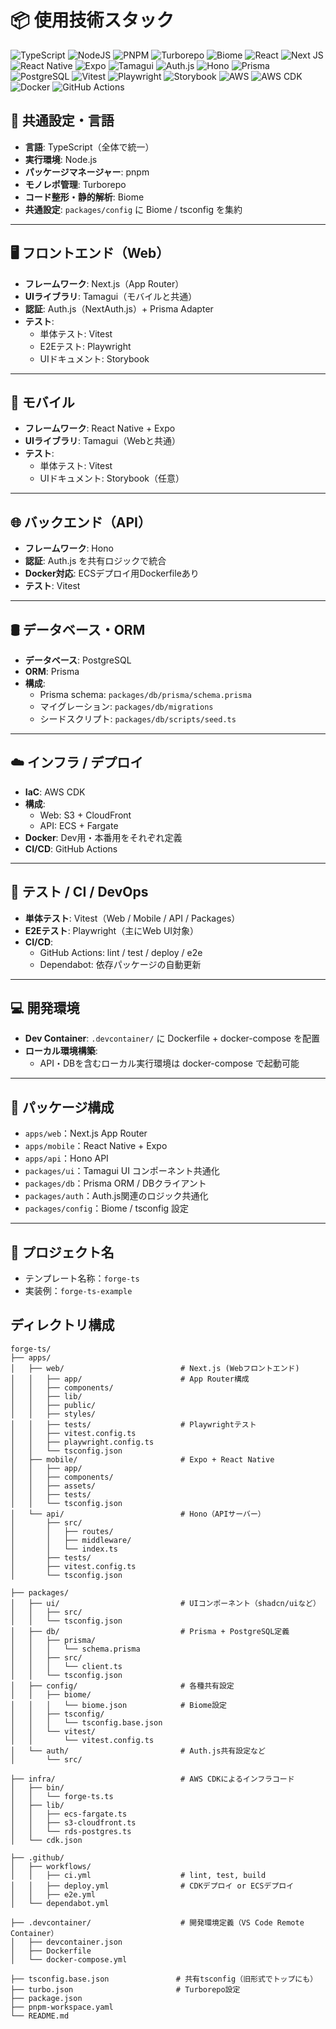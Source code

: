 # 📦 使用技術スタック

![TypeScript](https://img.shields.io/badge/typescript-%23007ACC.svg?style=for-the-badge&logo=typescript&logoColor=white)
![NodeJS](https://img.shields.io/badge/node.js-6DA55F?style=for-the-badge&logo=node.js&logoColor=white)
![PNPM](https://img.shields.io/badge/pnpm-%234a4a4a.svg?style=for-the-badge&logo=pnpm&logoColor=f69220)
![Turborepo](https://img.shields.io/badge/Turborepo-FF1E56.svg?style=for-the-badge&logo=Turborepo&logoColor=white)
![Biome](https://img.shields.io/badge/Biome-60A5FA.svg?style=for-the-badge&logo=Biome&logoColor=white)
![React](https://img.shields.io/badge/react-%2320232a.svg?style=for-the-badge&logo=react&logoColor=%2361DAFB)
![Next JS](https://img.shields.io/badge/Next-black?style=for-the-badge&logo=next.js&logoColor=white)
![React Native](https://img.shields.io/badge/react_native-%2320232a.svg?style=for-the-badge&logo=react&logoColor=%2361DAFB)
![Expo](https://img.shields.io/badge/Expo-1B1F23?style=for-the-badge&logo=expo&logoColor=white)
![Tamagui](https://img.shields.io/badge/Tamagui-000000?style=for-the-badge&logo=tamagui&logoColor=white)
![Auth.js](https://img.shields.io/badge/Auth.js-000000?style=for-the-badge&logo=authjs&logoColor=white)
![Hono](https://img.shields.io/badge/Hono-E36002.svg?style=for-the-badge&logo=Hono&logoColor=white)
![Prisma](https://img.shields.io/badge/Prisma-3982CE?style=for-the-badge&logo=Prisma&logoColor=white)
![PostgreSQL](https://img.shields.io/badge/PostgreSQL-316192?style=for-the-badge&logo=postgresql&logoColor=white)
![Vitest](https://img.shields.io/badge/-Vitest-252529?style=for-the-badge&logo=vitest&logoColor=FCC72B)
![Playwright](https://img.shields.io/badge/Playwright-2EAD33?style=for-the-badge&logo=playwright&logoColor=white)
![Storybook](https://img.shields.io/badge/Storybook-FF4785?style=for-the-badge&logo=storybook&logoColor=white)
![AWS](https://img.shields.io/badge/AWS-%23FF9900.svg?style=for-the-badge&logo=amazon-aws&logoColor=white)
![AWS CDK](https://img.shields.io/badge/AWS_CDK-FF9900?style=for-the-badge&logo=amazonaws&logoColor=white)
![Docker](https://img.shields.io/badge/Docker-2496ED?style=for-the-badge&logo=docker&logoColor=white)
![GitHub Actions](https://img.shields.io/badge/GitHub_Actions-2088FF?style=for-the-badge&logo=github-actions&logoColor=white)

## 🧠 共通設定・言語
- **言語**: TypeScript（全体で統一）
- **実行環境**: Node.js
- **パッケージマネージャー**: pnpm
- **モノレポ管理**: Turborepo
- **コード整形・静的解析**: Biome
- **共通設定**: `packages/config` に Biome / tsconfig を集約

---

## 🖥 フロントエンド（Web）
- **フレームワーク**: Next.js（App Router）
- **UIライブラリ**: Tamagui（モバイルと共通）
- **認証**: Auth.js（NextAuth.js）+ Prisma Adapter
- **テスト**:
  - 単体テスト: Vitest
  - E2Eテスト: Playwright
  - UIドキュメント: Storybook

---

## 📱 モバイル
- **フレームワーク**: React Native + Expo
- **UIライブラリ**: Tamagui（Webと共通）
- **テスト**:
  - 単体テスト: Vitest
  - UIドキュメント: Storybook（任意）

---

## 🌐 バックエンド（API）
- **フレームワーク**: Hono
- **認証**: Auth.js を共有ロジックで統合
- **Docker対応**: ECSデプロイ用Dockerfileあり
- **テスト**: Vitest

---

## 🛢 データベース・ORM
- **データベース**: PostgreSQL
- **ORM**: Prisma
- **構成**:
  - Prisma schema: `packages/db/prisma/schema.prisma`
  - マイグレーション: `packages/db/migrations`
  - シードスクリプト: `packages/db/scripts/seed.ts`

---

## ☁️ インフラ / デプロイ
- **IaC**: AWS CDK
- **構成**:
  - Web: S3 + CloudFront
  - API: ECS + Fargate
- **Docker**: Dev用・本番用をそれぞれ定義
- **CI/CD**: GitHub Actions

---

## 🧪 テスト / CI / DevOps
- **単体テスト**: Vitest（Web / Mobile / API / Packages）
- **E2Eテスト**: Playwright（主にWeb UI対象）
- **CI/CD**:
  - GitHub Actions: lint / test / deploy / e2e
  - Dependabot: 依存パッケージの自動更新

---

## 💻 開発環境
- **Dev Container**: `.devcontainer/` に Dockerfile + docker-compose を配置
- **ローカル環境構築**:
  - API・DBを含むローカル実行環境は docker-compose で起動可能

---

## 📁 パッケージ構成
- `apps/web`：Next.js App Router
- `apps/mobile`：React Native + Expo
- `apps/api`：Hono API
- `packages/ui`：Tamagui UI コンポーネント共通化
- `packages/db`：Prisma ORM / DBクライアント
- `packages/auth`：Auth.js関連のロジック共通化
- `packages/config`：Biome / tsconfig 設定

---

## 🧱 プロジェクト名
- テンプレート名称：`forge-ts`
- 実装例：`forge-ts-example`


## ディレクトリ構成
```
forge-ts/
├── apps/
│   ├── web/                          # Next.js (Webフロントエンド)
│   │   ├── app/                      # App Router構成
│   │   ├── components/
│   │   ├── lib/
│   │   ├── public/
│   │   ├── styles/
│   │   ├── tests/                    # Playwrightテスト
│   │   ├── vitest.config.ts
│   │   ├── playwright.config.ts
│   │   └── tsconfig.json
│   ├── mobile/                       # Expo + React Native
│   │   ├── app/
│   │   ├── components/
│   │   ├── assets/
│   │   ├── tests/
│   │   └── tsconfig.json
│   └── api/                          # Hono（APIサーバー）
│       ├── src/
│       │   ├── routes/
│       │   ├── middleware/
│       │   └── index.ts
│       ├── tests/
│       ├── vitest.config.ts
│       └── tsconfig.json

├── packages/
│   ├── ui/                           # UIコンポーネント（shadcn/uiなど）
│   │   ├── src/
│   │   └── tsconfig.json
│   ├── db/                           # Prisma + PostgreSQL定義
│   │   ├── prisma/
│   │   │   └── schema.prisma
│   │   ├── src/
│   │   │   └── client.ts
│   │   └── tsconfig.json
│   ├── config/                       # 各種共有設定
│   │   ├── biome/
│   │   │   └── biome.json            # Biome設定
│   │   ├── tsconfig/
│   │   │   └── tsconfig.base.json
│   │   └── vitest/
│   │       └── vitest.config.ts
│   └── auth/                         # Auth.js共有設定など
│       └── src/

├── infra/                            # AWS CDKによるインフラコード
│   ├── bin/
│   │   └── forge-ts.ts
│   ├── lib/
│   │   ├── ecs-fargate.ts
│   │   ├── s3-cloudfront.ts
│   │   └── rds-postgres.ts
│   └── cdk.json

├── .github/
│   ├── workflows/
│   │   ├── ci.yml                    # lint, test, build
│   │   ├── deploy.yml                # CDKデプロイ or ECSデプロイ
│   │   ├── e2e.yml
│   └── dependabot.yml

├── .devcontainer/                    # 開発環境定義（VS Code Remote Container）
│   ├── devcontainer.json
│   ├── Dockerfile
│   └── docker-compose.yml

├── tsconfig.base.json               # 共有tsconfig（旧形式でトップにも）
├── turbo.json                       # Turborepo設定
├── package.json
├── pnpm-workspace.yaml
└── README.md
```